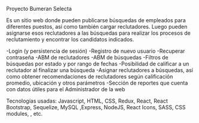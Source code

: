 Proyecto Bumeran Selecta

Es un sitio web donde pueden publicarse búsquedas de empleados para diferentes puestos, así como también cargar reclutadores. Luego pueden asignarse esos reclutadores a las búsquedas para realizar los procesos de reclutamiento y encontrar los candidatos indicados.

-Login (y persistencia de sesión) 
-Registro de nuevo usuario 
-Recuperar contraseña
-ABM de reclutadores
-ABM de búsquedas
-Filtros de búsquedas por estado y por rango de fechas
-Posibilidad de calificar a un reclutador al finalizar una búsqueda
-Asignar reclutadores a búsquedas, así como obtener recomendaciones de reclutadores según calificación promedio, ubicación y otros parámetros
-Sección de reportes que cuenta con datos útiles para el Administrador de la web

Tecnologías usadas: Javascript, HTML, CSS, Redux, React, React Bootstrap, Sequelize, MySQL ,Express, NodeJS, React Icons, SASS, CSS modules, , etc.
